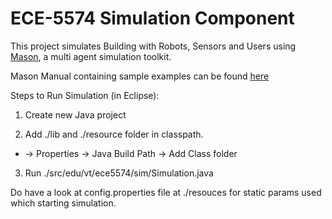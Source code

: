 # ECE-5574 Simulation Component

This project simulates Building with Robots, Sensors and Users using [Mason](http://cs.gmu.edu/~eclab/projects/mason/), a multi agent simulation toolkit.

Mason Manual containing sample examples can be found [here](http://cs.gmu.edu/~eclab/projects/mason/manual.pdf)

Steps to Run Simulation (in Eclipse):

1. Create new Java project

2. Add ./lib and ./resource folder in classpath.
  * <Project> -> Properties -> Java Build Path -> Add Class folder

3. Run ./src/edu/vt/ece5574/sim/Simulation.java

Do have a look at config.properties file at ./resouces for static params used which starting simulation.

